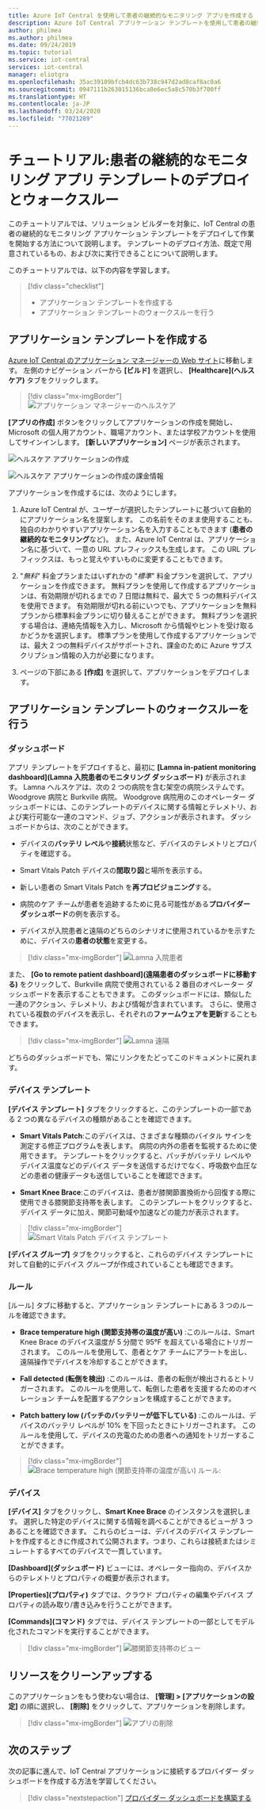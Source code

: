 ```yaml
---
title: Azure IoT Central を使用して患者の継続的なモニタリング アプリを作成する | Microsoft Docs
description: Azure IoT Central アプリケーション テンプレートを使用して患者の継続的なモニタリング アプリケーションを作成する方法について説明します。
author: philmea
ms.author: philmea
ms.date: 09/24/2019
ms.topic: tutorial
ms.service: iot-central
services: iot-central
manager: eliotgra
ms.openlocfilehash: 35ac39109bfcb4dc63b738c947d2ad8caf8ac0a6
ms.sourcegitcommit: 0947111b263015136bca0e6ec5a8c570b3f700ff
ms.translationtype: HT
ms.contentlocale: ja-JP
ms.lasthandoff: 03/24/2020
ms.locfileid: "77021289"
---
```

# <a name="tutorial-deploy-and-walkthrough-a-continuous-patient-monitoring-app-template"></a>チュートリアル:患者の継続的なモニタリング アプリ テンプレートのデプロイとウォークスルー



このチュートリアルでは、ソリューション ビルダーを対象に、IoT Central の患者の継続的なモニタリング アプリケーション テンプレートをデプロイして作業を開始する方法について説明します。 テンプレートのデプロイ方法、既定で用意されているもの、および次に実行できることについて説明します。

このチュートリアルでは、以下の内容を学習します。

> [!div class="checklist"]
> * アプリケーション テンプレートを作成する
> * アプリケーション テンプレートのウォークスルーを行う

## <a name="create-an-application-template"></a>アプリケーション テンプレートを作成する

[Azure IoT Central のアプリケーション マネージャーの Web サイト](https://apps.azureiotcentral.com/)に移動します。 左側のナビゲーション バーから **[ビルド]** を選択し、 **[Healthcare]\(ヘルスケア\)** タブをクリックします。 

>[!div class="mx-imgBorder"] 
>![アプリケーション マネージャーのヘルスケア](media/app-manager-health.png)

**[アプリの作成]** ボタンをクリックしてアプリケーションの作成を開始し、Microsoft の個人用アカウント、職場アカウント、または学校アカウントを使用してサインインします。 **[新しいアプリケーション]** ページが表示されます。

![ヘルスケア アプリケーションの作成](media/app-manager-health-create.png)

![ヘルスケア アプリケーションの作成の課金情報](media/app-manager-health-create-billinginfo.png)

アプリケーションを作成するには、次のようにします。

1. Azure IoT Central が、ユーザーが選択したテンプレートに基づいて自動的にアプリケーション名を提案します。 この名前をそのまま使用することも、独自のわかりやすいアプリケーション名を入力することもできます (**患者の継続的なモニタリング**など)。 また、Azure IoT Central は、アプリケーション名に基づいて、一意の URL プレフィックスも生成します。 この URL プレフィックスは、もっと覚えやすいものに変更することもできます。

2. "*無料*" 料金プランまたはいずれかの "*標準*" 料金プランを選択して、アプリケーションを作成できます。 無料プランを使用して作成するアプリケーションは、有効期限が切れるまでの 7 日間は無料で、最大で 5 つの無料デバイスを使用できます。 有効期限が切れる前にいつでも、アプリケーションを無料プランから標準料金プランに切り替えることができます。 無料プランを選択する場合は、連絡先情報を入力し、Microsoft から情報やヒントを受け取るかどうかを選択します。 標準プランを使用して作成するアプリケーションでは、最大 2 つの無料デバイスがサポートされ、課金のために Azure サブスクリプション情報の入力が必要になります。

3. ページの下部にある **[作成]** を選択して、アプリケーションをデプロイします。

## <a name="walk-through-the-application-template"></a>アプリケーション テンプレートのウォークスルーを行う

### <a name="dashboards"></a>ダッシュボード

アプリ テンプレートをデプロイすると、最初に **[Lamna in-patient monitoring dashboard]\(Lamna 入院患者のモニタリング ダッシュボード\)** が表示されます。 Lamna ヘルスケアは、次の 2 つの病院を含む架空の病院システムです。Woodgrove 病院と Burkville 病院。 Woodgrove 病院用のこのオペレーター ダッシュボードには、このテンプレートのデバイスに関する情報とテレメトリ、および実行可能な一連のコマンド、ジョブ、アクションが表示されます。 ダッシュボードからは、次のことができます。

* デバイスの**バッテリ レベル**や**接続**状態など、デバイスのテレメトリとプロパティを確認する。

* Smart Vitals Patch デバイスの**間取り図**と場所を表示する。

* 新しい患者の Smart Vitals Patch を**再プロビジョニング**する。

* 病院のケア チームが患者を追跡するために見る可能性がある**プロバイダー ダッシュボード**の例を表示する。

* デバイスが入院患者と遠隔のどちらのシナリオに使用されているかを示すために、デバイスの**患者の状態**を変更する。

>[!div class="mx-imgBorder"] 
>![Lamna 入院患者](media/lamna-in-patient.png)

また、 **[Go to remote patient dashboard]\(遠隔患者のダッシュボードに移動する\)** をクリックして、Burkville 病院で使用されている 2 番目のオペレーター ダッシュボードを表示することもできます。 このダッシュボードには、類似した一連のアクション、テレメトリ、および情報が含まれています。 さらに、使用されている複数のデバイスを表示し、それぞれの**ファームウェアを更新**することもできます。

>[!div class="mx-imgBorder"] 
>![Lamna 遠隔](media/lamna-remote.png)

どちらのダッシュボードでも、常にリンクをたどってこのドキュメントに戻れます。

### <a name="device-templates"></a>デバイス テンプレート

**[デバイス テンプレート]** タブをクリックすると、このテンプレートの一部である 2 つの異なるデバイスの種類があることを確認できます。

* **Smart Vitals Patch**:このデバイスは、さまざまな種類のバイタル サインを測定する修正プログラムを表します。 病院の内外の患者を監視するために使用できます。 テンプレートをクリックすると、パッチがバッテリ レベルやデバイス温度などのデバイス データを送信するだけでなく、呼吸数や血圧などの患者の健康データも送信していることを確認できます。

* **Smart Knee Brace**:このデバイスは、患者が膝関節置換術から回復する際に使用できる膝関節支持帯を表します。 このテンプレートをクリックすると、デバイス データに加え、関節可動域や加速などの能力が表示されます。

>[!div class="mx-imgBorder"] 
>![Smart Vitals Patch デバイス テンプレート](media/smart-vitals-device-template.png)

**[デバイス グループ]** タブをクリックすると、これらのデバイス テンプレートに対して自動的にデバイス グループが作成されていることも確認できます。

### <a name="rules"></a>ルール

[ルール] タブに移動すると、アプリケーション テンプレートにある 3 つのルールを確認できます。

* **Brace temperature high (関節支持帯の温度が高い)** :このルールは、Smart Knee Brace のデバイス温度が 5 分間で 95&deg;F を超えている場合にトリガーされます。 このルールを使用して、患者とケア チームにアラートを出し、遠隔操作でデバイスを冷却することができます。

* **Fall detected (転倒を検出)** :このルールは、患者の転倒が検出されるとトリガーされます。 このルールを使用して、転倒した患者を支援するためのオペレーション チームを配置するアクションを構成することができます。

* **Patch battery low (パッチのバッテリーが低下している)** :このルールは、デバイスのバッテリ レベルが 10% を下回ったときにトリガーされます。 このルールを使用して、デバイスの充電のための患者への通知をトリガーすることができます。

>[!div class="mx-imgBorder"] 
>![Brace temperature high (関節支持帯の温度が高い) ルール](media/brace-temp-rule.png):

### <a name="devices"></a>デバイス

**[デバイス]** タブをクリックし、**Smart Knee Brace** のインスタンスを選択します。 選択した特定のデバイスに関する情報を調べることができるビューが 3 つあることを確認できます。 これらのビューは、デバイスのデバイス テンプレートを作成するときに作成されて公開されます。つまり、これらは接続またはシミュレートするすべてのデバイスで一貫しています。

**[Dashboard]\(ダッシュボード\)** ビューには、オペレーター指向の、デバイスからのテレメトリとプロパティの概要が表示されます。

**[Properties]\(プロパティ\)** タブでは、クラウド プロパティの編集やデバイス プロパティの読み取り/書き込みを行うことができます。

**[Commands]\(コマンド\)** タブでは、デバイス テンプレートの一部としてモデル化されたコマンドを実行することができます。

>[!div class="mx-imgBorder"] 
>![膝関節支持帯のビュー](media/knee-brace-dashboard.png)

## <a name="clean-up-resources"></a>リソースをクリーンアップする

このアプリケーションをもう使わない場合は、 **[管理] > [アプリケーションの設定]** の順に選択し、 **[削除]** をクリックして、アプリケーションを削除します。

>[!div class="mx-imgBorder"] 
>![アプリの削除](media/admin-delete.png)

## <a name="next-steps"></a>次のステップ

次の記事に進んで、IoT Central アプリケーションに接続するプロバイダー ダッシュボードを作成する方法を学習してください。

> [!div class="nextstepaction"]
> [プロバイダー ダッシュボードを構築する](howto-health-data-triage.md)